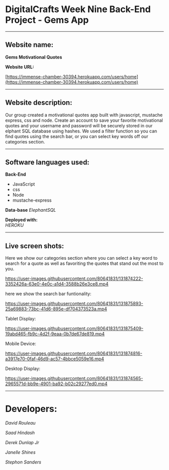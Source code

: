 # DigitalCrafts Week Nine Back-End Project - Gems App #

__________________________________________________

## Website name: ## 

**Gems Motivational Quotes**

**Website URL:**


[https://immense-chamber-30394.herokuapp.com/users/home](https://immense-chamber-30394.herokuapp.com/users/home)

__________________________________________________

## Website description:
Our group created a motivational quotes app built with javascript, mustache express, css and node. Create an account to save your favorite motivational quotes and  your username and password will be securely stored in our elphant SQL database using hashes. We used a filter function so you can find quotes using the search bar, or you can select key words off our categories section.  
 
__________________________________________________

## Software languages used: ##

 **Back-End**
  
  * JavaScript 
  * css
  * Node
  * mustache-express
  
 
**Data-base**
  *ElephantSQL*
  
**Deployed with:**  
  *HEROKU*
__________________________________________________
## Live screen shots: ##

Here we show our categories section where you can select a key word to search for a quote as well as favoriting the quotes that stand out the most to you.

https://user-images.githubusercontent.com/80641831/131874222-3352426a-63e0-4e0c-a1d4-3588b26e3ce8.mp4




here we show the search bar funtionality:

https://user-images.githubusercontent.com/80641831/131875893-25a69883-73bc-41d6-895e-df704373523a.mp4








Tablet Display:


https://user-images.githubusercontent.com/80641831/131875409-19abd465-fb9c-4d2f-9eaa-0b7de67de819.mp4






Mobile Device:


https://user-images.githubusercontent.com/80641831/131874816-a3917e70-0faf-46d9-ac57-4bbce5059e16.mp4






Desktop Display:


https://user-images.githubusercontent.com/80641831/131874565-2965571d-bb9e-4901-ba92-b02c29277ed0.mp4








_________________________________
# Developers: #

*David Rouleau*

*Saad Hindash*

*Derek Dunlap Jr*

*Janelle Shines*

*Stephon Sanders*

